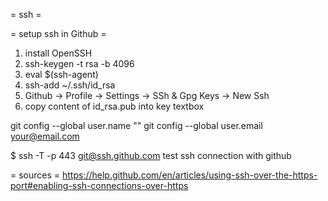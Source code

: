 = ssh =

= setup ssh in Github =
1. install OpenSSH
2. ssh-keygen -t rsa -b 4096
3. eval $(ssh-agent)
4. ssh-add ~/.ssh/id_rsa
5. Github -> Profile -> Settings -> SSh & Gpg Keys -> New Ssh
6. copy content of id_rsa.pub into key textbox

git config --global user.name "<your username>"
git config --global user.email your@email.com


$ ssh -T -p 443 git@ssh.github.com
test ssh connection with github

= sources =
https://help.github.com/en/articles/using-ssh-over-the-https-port#enabling-ssh-connections-over-https

